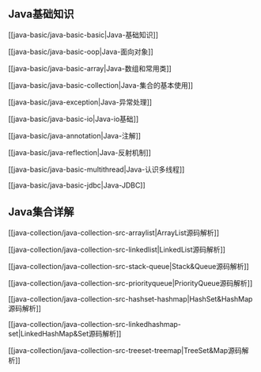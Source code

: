 ## Java基础知识

[[java-basic/java-basic-basic|Java-基础知识]]

[[java-basic/java-basic-oop|Java-面向对象]]

[[java-basic/java-basic-array|Java-数组和常用类]]

[[java-basic/java-basic-collection|Java-集合的基本使用]]

[[java-basic/java-exception|Java-异常处理]]

[[java-basic/java-basic-io|Java-io基础]]

[[java-basic/java-annotation|Java-注解]]

[[java-basic/java-reflection|Java-反射机制]]

[[java-basic/java-basic-multithread|Java-认识多线程]]

[[java-basic/java-basic-jdbc|Java-JDBC]]

## Java集合详解

[[java-collection/java-collection-src-arraylist|ArrayList源码解析]]

[[java-collection/java-collection-src-linkedlist|LinkedList源码解析]]

[[java-collection/java-collection-src-stack-queue|Stack&Queue源码解析]]

[[java-collection/java-collection-src-priorityqueue|PriorityQueue源码解析]]

[[java-collection/java-collection-src-hashset-hashmap|HashSet&HashMap源码解析]]

[[java-collection/java-collection-src-linkedhashmap-set|LinkedHashMap&Set源码解析]]

[[java-collection/java-collection-src-treeset-treemap|TreeSet&Map源码解析]]

